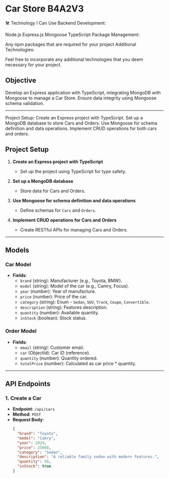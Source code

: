 # Car Store B4A2V3  
🛠️ Technology I Can Use
Backend Development:

Node.js
Express.js
Mongoose
TypeScript
Package Management:

Any npm packages that are required for your project
Additional Technologies:

Feel free to incorporate any additional technologies that you deem necessary for your project.
## Objective  
Develop an Express application with TypeScript, integrating MongoDB with Mongoose to manage a Car Store. Ensure data integrity using Mongoose schema validation.  

---
Project Setup:
Create an Express project with TypeScript.
Set up a MongoDB database to store Cars and Orders.
Use Mongoose for schema definition and data operations.
Implement CRUD operations for both cars and orders.
## Project Setup  
1. **Create an Express project with TypeScript**  
   - Set up the project using TypeScript for type safety.  

2. **Set up a MongoDB database**  
   - Store data for Cars and Orders.  

3. **Use Mongoose for schema definition and data operations**  
   - Define schemas for `Cars` and `Orders`.  

4. **Implement CRUD operations for Cars and Orders**  
   - Create RESTful APIs for managing Cars and Orders.  

---

## Models  

### Car Model  
- **Fields**:  
  - `brand` (string): Manufacturer (e.g., Toyota, BMW).  
  - `model` (string): Model of the car (e.g., Camry, Focus).  
  - `year` (number): Year of manufacture.  
  - `price` (number): Price of the car.  
  - `category` (string): Enum - `Sedan`, `SUV`, `Truck`, `Coupe`, `Convertible`.  
  - `description` (string): Features description.  
  - `quantity` (number): Available quantity.  
  - `inStock` (boolean): Stock status.  

### Order Model  
- **Fields**:  
  - `email` (string): Customer email.  
  - `car` (ObjectId): Car ID (reference).  
  - `quantity` (number): Quantity ordered.  
  - `totalPrice` (number): Calculated as car price * quantity.  

---

## API Endpoints  

### 1. Create a Car  
- **Endpoint**: `/api/cars`  
- **Method**: `POST`  
- **Request Body**:  
  ```json
  {
    "brand": "Toyota",
    "model": "Camry",
    "year": 2024,
    "price": 25000,
    "category": "Sedan",
    "description": "A reliable family sedan with modern features.",
    "quantity": 50,
    "inStock": true
  }
